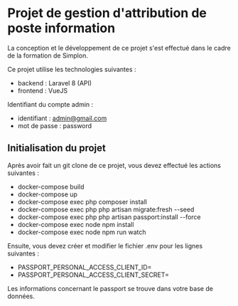 # Projet de gestion d'attribution de poste information

La conception et le développement de ce projet s'est effectué dans le cadre de la formation de Simplon. 

Ce projet utilise les technologies suivantes :

- backend : Laravel 8 (API)
- frontend : VueJS


Identifiant du compte admin : 

- identifiant : admin@gmail.com
- mot de passe : password


## Initialisation du projet

Après avoir fait un git clone de ce projet, vous devez effectué les actions suivantes : 

- docker-compose build
- docker-compose up
- docker-compose exec php composer install
- docker-compose exec php php artisan migrate:fresh --seed
- docker-compose exec php php artisan passport:install --force
- docker-compose exec node npm install
- docker-compose exec node npm run watch

Ensuite, vous devez créer et modifier le fichier .env pour les lignes suivantes : 

- PASSPORT_PERSONAL_ACCESS_CLIENT_ID=
- PASSPORT_PERSONAL_ACCESS_CLIENT_SECRET=

Les informations concernant le passport se trouve dans votre base de données.